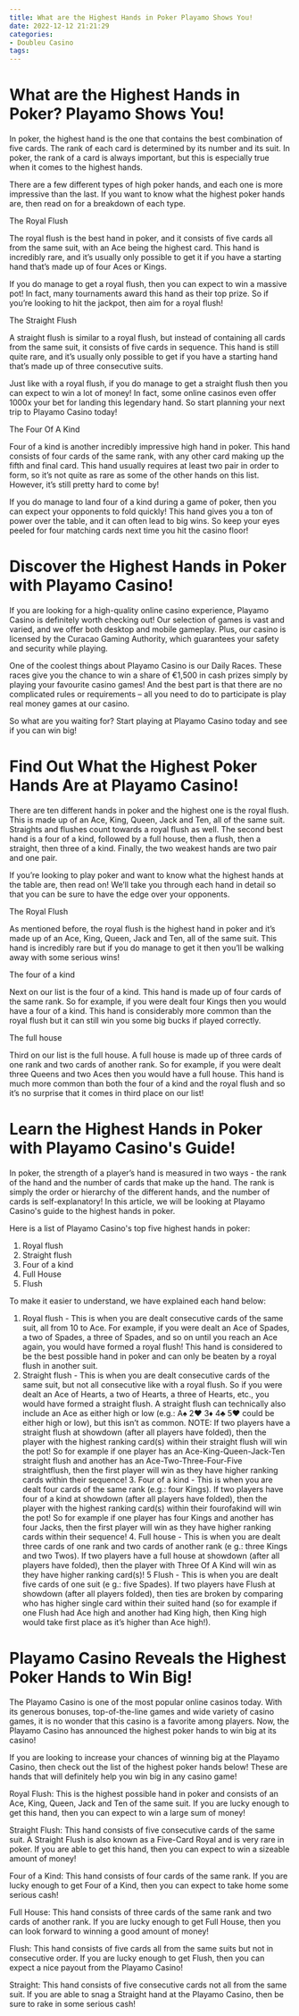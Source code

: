 ```yaml
---
title: What are the Highest Hands in Poker Playamo Shows You!
date: 2022-12-12 21:21:29
categories:
- Doubleu Casino
tags:
---
```



#  What are the Highest Hands in Poker? Playamo Shows You!

In poker, the highest hand is the one that contains the best combination of five cards. The rank of each card is determined by its number and its suit. In poker, the rank of a card is always important, but this is especially true when it comes to the highest hands.

There are a few different types of high poker hands, and each one is more impressive than the last. If you want to know what the highest poker hands are, then read on for a breakdown of each type.

The Royal Flush

The royal flush is the best hand in poker, and it consists of five cards all from the same suit, with an Ace being the highest card. This hand is incredibly rare, and it’s usually only possible to get it if you have a starting hand that’s made up of four Aces or Kings.

If you do manage to get a royal flush, then you can expect to win a massive pot! In fact, many tournaments award this hand as their top prize. So if you’re looking to hit the jackpot, then aim for a royal flush!

The Straight Flush

A straight flush is similar to a royal flush, but instead of containing all cards from the same suit, it consists of five cards in sequence. This hand is still quite rare, and it’s usually only possible to get if you have a starting hand that’s made up of three consecutive suits.

Just like with a royal flush, if you do manage to get a straight flush then you can expect to win a lot of money! In fact, some online casinos even offer 1000x your bet for landing this legendary hand. So start planning your next trip to Playamo Casino today!

The Four Of A Kind

Four of a kind is another incredibly impressive high hand in poker. This hand consists of four cards of the same rank, with any other card making up the fifth and final card. This hand usually requires at least two pair in order to form, so it’s not quite as rare as some of the other hands on this list. However, it’s still pretty hard to come by!

If you do manage to land four of a kind during a game of poker, then you can expect your opponents to fold quickly! This hand gives you a ton of power over the table, and it can often lead to big wins. So keep your eyes peeled for four matching cards next time you hit the casino floor!

#  Discover the Highest Hands in Poker with Playamo Casino!

If you are looking for a high-quality online casino experience, Playamo Casino is definitely worth checking out! Our selection of games is vast and varied, and we offer both desktop and mobile gameplay. Plus, our casino is licensed by the Curacao Gaming Authority, which guarantees your safety and security while playing.

One of the coolest things about Playamo Casino is our Daily Races. These races give you the chance to win a share of €1,500 in cash prizes simply by playing your favourite casino games! And the best part is that there are no complicated rules or requirements – all you need to do to participate is play real money games at our casino.

So what are you waiting for? Start playing at Playamo Casino today and see if you can win big!

#  Find Out What the Highest Poker Hands Are at Playamo Casino!

There are ten different hands in poker and the highest one is the royal flush. This is made up of an Ace, King, Queen, Jack and Ten, all of the same suit. Straights and flushes count towards a royal flush as well. The second best hand is a four of a kind, followed by a full house, then a flush, then a straight, then three of a kind. Finally, the two weakest hands are two pair and one pair.

If you’re looking to play poker and want to know what the highest hands at the table are, then read on! We’ll take you through each hand in detail so that you can be sure to have the edge over your opponents.

The Royal Flush

As mentioned before, the royal flush is the highest hand in poker and it’s made up of an Ace, King, Queen, Jack and Ten, all of the same suit. This hand is incredibly rare but if you do manage to get it then you’ll be walking away with some serious wins!

The four of a kind

Next on our list is the four of a kind. This hand is made up of four cards of the same rank. So for example, if you were dealt four Kings then you would have a four of a kind. This hand is considerably more common than the royal flush but it can still win you some big bucks if played correctly.

The full house

Third on our list is the full house. A full house is made up of three cards of one rank and two cards of another rank. So for example, if you were dealt three Queens and two Aces then you would have a full house. This hand is much more common than both the four of a kind and the royal flush and so it’s no surprise that it comes in third place on our list!

#  Learn the Highest Hands in Poker with Playamo Casino's Guide!

In poker, the strength of a player’s hand is measured in two ways - the rank of the hand and the number of cards that make up the hand. The rank is simply the order or hierarchy of the different hands, and the number of cards is self-explanatory! In this article, we will be looking at Playamo Casino's guide to the highest hands in poker.

Here is a list of Playamo Casino's top five highest hands in poker:

1. Royal flush
2. Straight flush
3. Four of a kind
4. Full House
5. Flush

To make it easier to understand, we have explained each hand below:

1. Royal flush - This is when you are dealt consecutive cards of the same suit, all from 10 to Ace. For example, if you were dealt an Ace of Spades, a two of Spades, a three of Spades, and so on until you reach an Ace again, you would have formed a royal flush! This hand is considered to be the best possible hand in poker and can only be beaten by a royal flush in another suit.
2. Straight flush - This is when you are dealt consecutive cards of the same suit, but not all consecutive like with a royal flush. So if you were dealt an Ace of Hearts, a two of Hearts, a three of Hearts, etc., you would have formed a straight flush. A straight flush can technically also include an Ace as either high or low (e.g.: A♠ 2♥ 3♦ 4♣ 5♥ could be either high or low), but this isn’t as common.      NOTE: If two players have a straight flush at showdown (after all players have folded), then the player with the highest ranking card(s) within their straight flush will win the pot! So for example if one player has an Ace-King-Queen-Jack-Ten straight flush and another has an Ace-Two-Three-Four-Five straightflush, then the first player will win as they have higher ranking cards within their sequence!  3. Four of a kind - This is when you are dealt four cards of the same rank (e.g.: four Kings). If two players have four of a kind at showdown (after all players have folded), then the player with the highest ranking card(s) within their fourofakind will win the pot! So for example if one player has four Kings and another has four Jacks, then the first player will win as they have higher ranking cards within their sequence!  4. Full house - This is when you are dealt three cards of one rank and two cards of another rank (e g.: three Kings and two Twos). If two players have a full house at showdown (after all players have folded), then the player with Three Of A Kind will win as they have higher ranking card(s)! 5 Flush - This is when you are dealt five cards of one suit (e g.: five Spades). If two players have Flush at showdown (after all players folded), then ties are broken by comparing who has higher single card within their suited hand (so for example if one Flush had Ace high and another had King high, then King high would take first place as it’s higher than Ace high!).

#  Playamo Casino Reveals the Highest Poker Hands to Win Big!

The Playamo Casino is one of the most popular online casinos today. With its generous bonuses, top-of-the-line games and wide variety of casino games, it is no wonder that this casino is a favorite among players. Now, the Playamo Casino has announced the highest poker hands to win big at its casino!

If you are looking to increase your chances of winning big at the Playamo Casino, then check out the list of the highest poker hands below! These are hands that will definitely help you win big in any casino game!

Royal Flush: This is the highest possible hand in poker and consists of an Ace, King, Queen, Jack and Ten of the same suit. If you are lucky enough to get this hand, then you can expect to win a large sum of money!

Straight Flush: This hand consists of five consecutive cards of the same suit. A Straight Flush is also known as a Five-Card Royal and is very rare in poker. If you are able to get this hand, then you can expect to win a sizeable amount of money!

Four of a Kind: This hand consists of four cards of the same rank. If you are lucky enough to get Four of a Kind, then you can expect to take home some serious cash!

Full House: This hand consists of three cards of the same rank and two cards of another rank. If you are lucky enough to get Full House, then you can look forward to winning a good amount of money!

Flush: This hand consists of five cards all from the same suits but not in consecutive order. If you are lucky enough to get Flush, then you can expect a nice payout from the Playamo Casino!

Straight: This hand consists of five consecutive cards not all from the same suit. If you are able to snag a Straight hand at the Playamo Casino, then be sure to rake in some serious cash!